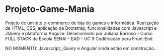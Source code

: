 # Projeto-Game-Mania

Projeto de um site e-commerce de loja de games e informática. 
Realização de HTML, CSS, aplicação de Bootstrap, funcionalidades com Javascript e JQuery e plataforma Angular.
Desenvolvido por Juliana Barroso - Curso FULL STACK da Escola SENAI - EAD - UC 9 Codificação para Front-End.

NO MOMENTO: Javascript, jQuery e Angular ainda estão em construção...
